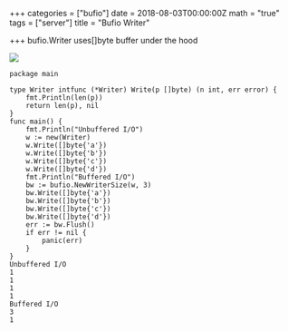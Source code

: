 +++
categories = ["bufio"]
date = 2018-08-03T00:00:00Z
math = "true"
tags = ["server"]
title = "Bufio Writer"

+++
bufio.Writer uses\[\]byte buffer under the hood

![](https://forestrytesting.s3.us-east-1.amazonaws.com/20191106_160823-226x402.jpg)

    package main
    
    type Writer intfunc (*Writer) Write(p []byte) (n int, err error) {
        fmt.Println(len(p))
        return len(p), nil
    }
    func main() {
        fmt.Println("Unbuffered I/O")
        w := new(Writer)
        w.Write([]byte{'a'})
        w.Write([]byte{'b'})
        w.Write([]byte{'c'})
        w.Write([]byte{'d'})
        fmt.Println("Buffered I/O")
        bw := bufio.NewWriterSize(w, 3)
        bw.Write([]byte{'a'})
        bw.Write([]byte{'b'})
        bw.Write([]byte{'c'})
        bw.Write([]byte{'d'})
        err := bw.Flush()
        if err != nil {
            panic(err)
        }
    }
    Unbuffered I/O
    1
    1
    1
    1
    Buffered I/O
    3
    1